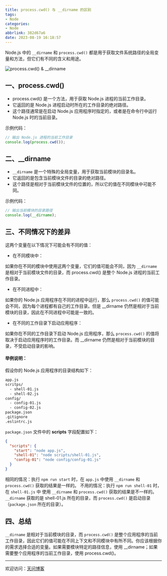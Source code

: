 ```yaml
---
title: process.cwd() 与 __dirname 的区别
tags:
- Node
categories:
- Node
abbrlink: 382d67a6
date: 2023-08-19 16:18:57
---
```


Node.js 中的 `__dirname` 和 `process.cwd()` 都是用于获取文件系统路径的全局变量和方法，但它们有不同的含义和用途。

![process.cwd() & __dirname](https://tiven.cn/static/img/img-node-01-0jAmqdcq1GY_D-X3hBWm3.jpg)

[//]: # (<!-- more -->)

## 一、process.cwd()

- process.cwd() 是一个方法，用于获取 Node.js 进程的当前工作目录。
- 它返回的是 Node.js 进程启动时所在的工作目录的绝对路径。
- 这个路径通常是在启动 Node.js 应用程序时指定的，或者是在命令行中运行 Node.js 时的当前目录。

示例代码：

```js
// 输出 Node.js 进程的当前工作目录
console.log(process.cwd()); 
```

## 二、__dirname

- `__dirname` 是一个特殊的全局变量，用于获取当前模块的目录名。
- 它返回的是包含当前模块文件的目录的绝对路径。
- 这个路径是相对于当前模块文件的位置的，所以它的值在不同模块中可能不同。

示例代码：

```javascript
// 输出当前模块的目录路径
console.log(__dirname); 
```

## 三、不同情况下的差异

这两个变量在以下情况下可能会有不同的值：

- 在不同模块中：

如果你在不同的模块中使用这两个变量，它们的值可能会不同，因为 `__dirname` 是相对于当前模块文件的目录，而 process.cwd() 是整个 Node.js 进程的当前工作目录。

- 在不同进程中：

如果你的 Node.js 应用程序在不同的进程中运行，那么 `process.cwd()` 的值可能会不同，因为每个进程都有自己的工作目录。但是 __dirname 仍然是相对于当前模块的目录，因此在不同进程中可能是一致的。

- 在不同的工作目录下启动应用程序：

如果你在不同的工作目录下启动 Node.js 应用程序，那么 `process.cwd()` 的值将取决于启动应用程序时的工作目录。而 __dirname 仍然是相对于当前模块的目录，不受启动目录的影响。

#### 举例说明：

假设你的 Node.js 应用程序的目录结构如下：

```bash
app.js
scritps/
  - shell-01.js
  - shell-02.js
config/
  - config-01.js
  - config-02.js
package.json
.gitignore
.eslintrc.js
```

`package.json` 文件中的 **scripts** 字段配置如下：

```json
{
  "scripts": {
    "start": "node app.js",
    "shell-01": "node scripts/shell-01.js",
    "config-01": "node config/config-01.js"
  }
}
```

相同的情况：执行 `npm run start` 时，在 `app.js` 中使用 `__dirname` 和 `process.cwd()` 获取的结果是一样的。
不用的情况：执行 `npm run shell-01` 时，在 `shell-01.js` 中 使用 `__dirname` 和 `process.cwd()` 获取的结果是不一样的。`__dirname` 获取的是 shell-01.js 所在的目录，而 `process.cwd()` 是启动目录（`package.json` 所在的目录）。

## 四、总结

`__dirname` 是相对于当前模块的目录，而 `process.cwd()` 是整个应用程序的当前工作目录，因此它们的值可能在不同上下文和不同模块中有所不同。你应该根据你的需求选择合适的变量。如果需要模块特定的路径信息，使用 __dirname；如果需要整个应用程序的当前工作目录，使用 process.cwd()。

---

欢迎访问：[天问博客](https://tiven.cn/p/382d67a6/ "天问博客-专注于大前端技术")

